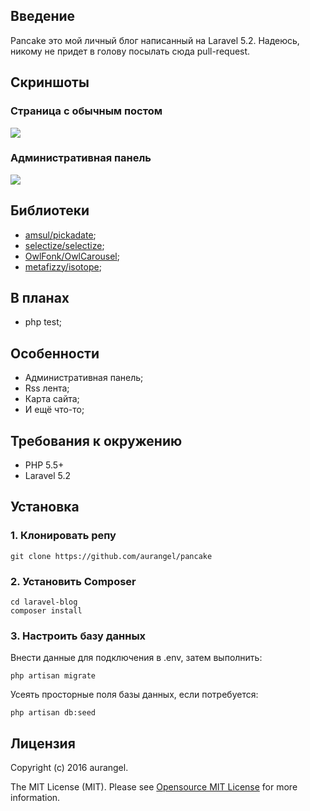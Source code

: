 ## Введение

Pancake это мой личный блог написанный на Laravel 5.2. Надеюсь, никому не придет в голову посылать сюда pull-request.

## Скриншоты

### Страница с обычным постом

![](http://aurathemes.ru/single-post.png)

### Административная панель

![](http://aurathemes.ru/admin.png)

## Библиотеки

* [amsul/pickadate](https://github.com/amsul/pickadate.js);
* [selectize/selectize](https://github.com/selectize/selectize.js);
* [OwlFonk/OwlCarousel](https://github.com/OwlFonk/OwlCarousel);
* [metafizzy/isotope](https://github.com/metafizzy/isotope);

## В планах

* php test;

## Особенности

* Административная панель;
* Rss лента;
* Карта сайта;
* И ещё что-то;

## Требования к окружению

* PHP 5.5+
* Laravel 5.2

## Установка

### 1. Клонировать репу

    git clone https://github.com/aurangel/pancake

### 2. Установить Composer

    cd laravel-blog
    composer install
    
### 3. Настроить базу данных

Внести данные для подключения в .env, затем выполнить: 

    php artisan migrate

Усеять просторные поля базы данных, если потребуется: 

    php artisan db:seed


## Лицензия

Copyright (c) 2016 aurangel.

The MIT License (MIT). Please see [Opensource MIT License](http://www.opensource.org/licenses/MIT) for more information.
